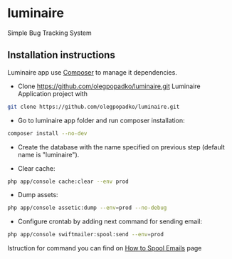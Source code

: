 # luminaire
Simple Bug Tracking System 


## Installation instructions

Luminaire app use [Composer][2] to manage it dependencies.

- Clone https://github.com/olegpopadko/luminaire.git Luminaire Application project with

```bash
git clone https://github.com/olegpopadko/luminaire.git
```

- Go to luminaire app folder and run composer installation:

```bash
composer install --no-dev
```

- Create the database with the name specified on previous step (default name is "luminaire").

- Clear cache:

```bash  
php app/console cache:clear --env prod
```

- Dump assets:

```bash  
php app/console assetic:dump --env=prod --no-debug
```

- Configure crontab by adding next command for sending email:

```bash
php app/console swiftmailer:spool:send --env=prod
```
Istruction for command you can find on [How to Spool Emails][1] page

[1]:  http://symfony.com/doc/current/cookbook/email/spool.html
[2]:  http://getcomposer.org/
